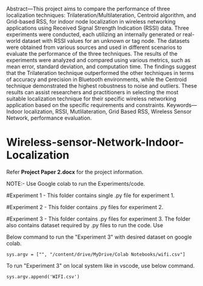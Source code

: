 Abstract—This project aims to compare the performance of three localization techniques: Trilateration/Multilateration, Centroid algorithm, and Grid-based RSS, for indoor node localization in wireless networking applications using Received Signal Strength Indication (RSSI) data. Three experiments were conducted, each utilizing an internally generated or real-world dataset with RSSI values for an unknown or tag node. The datasets were obtained from various sources and used in different scenarios to evaluate the performance of the three techniques. The results of the experiments were analyzed and compared using various metrics, such as mean error, standard deviation, and computation time. The findings suggest that the Trilateration technique outperformed the other techniques in terms of accuracy and precision in Bluetooth environments, while the Centroid technique demonstrated the highest robustness to noise and outliers. These results can assist researchers and practitioners in selecting the most suitable localization technique for their specific wireless networking application based on the specific requirements and constraints.
Keywords—Indoor localization, RSSI, Mutlilateration, Grid Based RSS, Wireless Sensor Network, performance evaluation.


# Wireless-sensor-Network-Indoor-Localization

Refer **Project Paper 2.docx** for the project information.

NOTE:- Use Google colab to run the Experiments/code. 

#Experiment 1 - This folder contains single .py file for experiment 1.

#Experiment 2 - This folder contains .py files for experiment 2.

#Experiment 3 - This folder contains .py files for experiment 3. The folder also contains dataset required by .py files to run the code. Use 

Below command to run the "Experiment 3" with desired dataset on google colab.

	sys.argv = ["", "/content/drive/MyDrive/Colab Notebooks/wifi.csv"]

To run "Experiment 3" on local system like in vscode, use below command.

	sys.argv.append('WIFI.csv')
